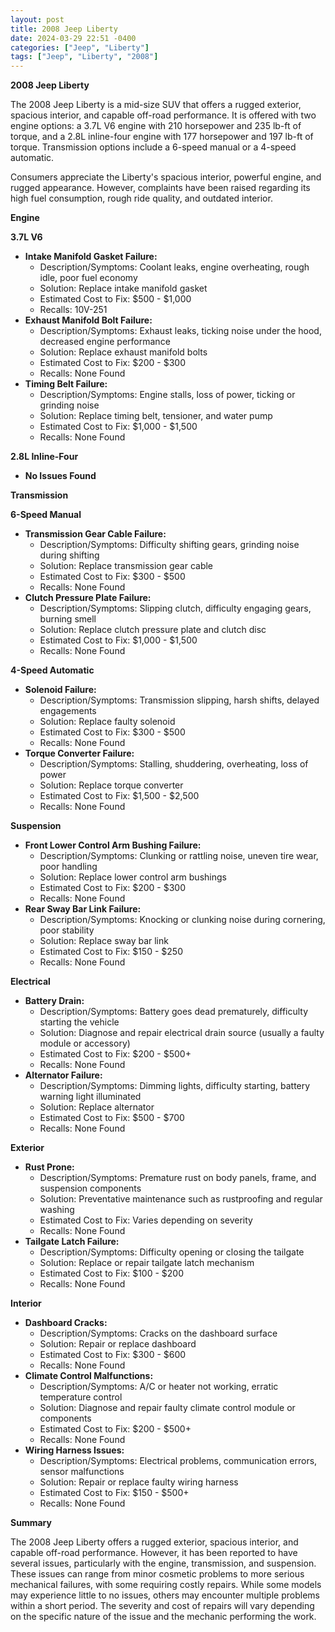 ```yaml
---
layout: post
title: 2008 Jeep Liberty
date: 2024-03-29 22:51 -0400
categories: ["Jeep", "Liberty"]
tags: ["Jeep", "Liberty", "2008"]
---
```

**2008 Jeep Liberty**

The 2008 Jeep Liberty is a mid-size SUV that offers a rugged exterior, spacious interior, and capable off-road performance. It is offered with two engine options: a 3.7L V6 engine with 210 horsepower and 235 lb-ft of torque, and a 2.8L inline-four engine with 177 horsepower and 197 lb-ft of torque. Transmission options include a 6-speed manual or a 4-speed automatic.

Consumers appreciate the Liberty's spacious interior, powerful engine, and rugged appearance. However, complaints have been raised regarding its high fuel consumption, rough ride quality, and outdated interior.

**Engine**

**3.7L V6**

* **Intake Manifold Gasket Failure:**
    * Description/Symptoms: Coolant leaks, engine overheating, rough idle, poor fuel economy
    * Solution: Replace intake manifold gasket
    * Estimated Cost to Fix: $500 - $1,000
    * Recalls: 10V-251
* **Exhaust Manifold Bolt Failure:**
    * Description/Symptoms: Exhaust leaks, ticking noise under the hood, decreased engine performance
    * Solution: Replace exhaust manifold bolts
    * Estimated Cost to Fix: $200 - $300
    * Recalls: None Found
* **Timing Belt Failure:**
    * Description/Symptoms: Engine stalls, loss of power, ticking or grinding noise
    * Solution: Replace timing belt, tensioner, and water pump
    * Estimated Cost to Fix: $1,000 - $1,500
    * Recalls: None Found

**2.8L Inline-Four**

* **No Issues Found**

**Transmission**

**6-Speed Manual**

* **Transmission Gear Cable Failure:**
    * Description/Symptoms: Difficulty shifting gears, grinding noise during shifting
    * Solution: Replace transmission gear cable
    * Estimated Cost to Fix: $300 - $500
    * Recalls: None Found
* **Clutch Pressure Plate Failure:**
    * Description/Symptoms: Slipping clutch, difficulty engaging gears, burning smell
    * Solution: Replace clutch pressure plate and clutch disc
    * Estimated Cost to Fix: $1,000 - $1,500
    * Recalls: None Found

**4-Speed Automatic**

* **Solenoid Failure:**
    * Description/Symptoms: Transmission slipping, harsh shifts, delayed engagements
    * Solution: Replace faulty solenoid
    * Estimated Cost to Fix: $300 - $500
    * Recalls: None Found
* **Torque Converter Failure:**
    * Description/Symptoms: Stalling, shuddering, overheating, loss of power
    * Solution: Replace torque converter
    * Estimated Cost to Fix: $1,500 - $2,500
    * Recalls: None Found

**Suspension**

* **Front Lower Control Arm Bushing Failure:**
    * Description/Symptoms: Clunking or rattling noise, uneven tire wear, poor handling
    * Solution: Replace lower control arm bushings
    * Estimated Cost to Fix: $200 - $300
    * Recalls: None Found
* **Rear Sway Bar Link Failure:**
    * Description/Symptoms: Knocking or clunking noise during cornering, poor stability
    * Solution: Replace sway bar link
    * Estimated Cost to Fix: $150 - $250
    * Recalls: None Found

**Electrical**

* **Battery Drain:**
    * Description/Symptoms: Battery goes dead prematurely, difficulty starting the vehicle
    * Solution: Diagnose and repair electrical drain source (usually a faulty module or accessory)
    * Estimated Cost to Fix: $200 - $500+
    * Recalls: None Found
* **Alternator Failure:**
    * Description/Symptoms: Dimming lights, difficulty starting, battery warning light illuminated
    * Solution: Replace alternator
    * Estimated Cost to Fix: $500 - $700
    * Recalls: None Found

**Exterior**

* **Rust Prone:**
    * Description/Symptoms: Premature rust on body panels, frame, and suspension components
    * Solution: Preventative maintenance such as rustproofing and regular washing
    * Estimated Cost to Fix: Varies depending on severity
    * Recalls: None Found
* **Tailgate Latch Failure:**
    * Description/Symptoms: Difficulty opening or closing the tailgate
    * Solution: Replace or repair tailgate latch mechanism
    * Estimated Cost to Fix: $100 - $200
    * Recalls: None Found

**Interior**

* **Dashboard Cracks:**
    * Description/Symptoms: Cracks on the dashboard surface
    * Solution: Repair or replace dashboard
    * Estimated Cost to Fix: $300 - $600
    * Recalls: None Found
* **Climate Control Malfunctions:**
    * Description/Symptoms: A/C or heater not working, erratic temperature control
    * Solution: Diagnose and repair faulty climate control module or components
    * Estimated Cost to Fix: $200 - $500+
    * Recalls: None Found
* **Wiring Harness Issues:**
    * Description/Symptoms: Electrical problems, communication errors, sensor malfunctions
    * Solution: Repair or replace faulty wiring harness
    * Estimated Cost to Fix: $150 - $500+
    * Recalls: None Found

**Summary**

The 2008 Jeep Liberty offers a rugged exterior, spacious interior, and capable off-road performance. However, it has been reported to have several issues, particularly with the engine, transmission, and suspension. These issues can range from minor cosmetic problems to more serious mechanical failures, with some requiring costly repairs. While some models may experience little to no issues, others may encounter multiple problems within a short period. The severity and cost of repairs will vary depending on the specific nature of the issue and the mechanic performing the work.
